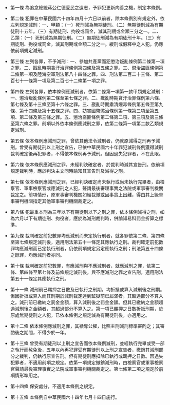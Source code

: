 * 第一條 為追念總統蔣公仁德愛民之遺志，予罪犯更新向善之機，制定本條例。

* 第二條 犯罪在中華民國六十四年四月十六日以前者，除本條例別有規定外，依左列規定減刑：一、甲類：（一）死刑減為無期徒刑。（二）無期徒刑減為有期徒刑十五年。（三）有期徒刑、拘役或罰金，減其刑期或金額三分之一。二、乙類：（一）死刑減為無期徒刑。（二）無期徒刑減為有期徒刑十年。（三）有期徒刑、拘役或罰金，減其刑期或金額二分之一。緩刑或假釋中之人犯，仍應依前項規定減刑。

* 第三條 左列各罪，不予減刑：一、參加共產黨而犯懲治叛亂條例第二條第一項之罪。二、戡亂時期貪汙治罪條例第四條及第五條之罪。三、懲治盜匪條例第二條第一項及陸海空軍刑法第八十四條之罪。四、刑法第二百二十三條、第二百七十一條第一項及第二百七十二條第一項之罪。

* 第四條 左列各罪，依本條例應減刑者，依第二條第一項第一款甲類規定減刑：一、懲治叛亂條例第二條至第七條之罪。二、戡亂時期貪汙治罪條例第六條、第七條及第十三條至第十六條之罪。三、戡亂時期肅清煙毒條例第五條至第九條、第十四條及第十五條之罪。四、妨害國幣懲治條例第一條第三項至第五項、第二條及第三條之罪。五、懲治盜匪條例第二條第二項、第三項及第三條至第六條之罪。前項以外依本條例應減刑之罪，依第二條第一項第二款乙類規定減刑。

* 第五條 依本條例應減刑之罪，曾依其他法令減刑者，仍就原減得之刑再予減刑。曾受有期徒刑以上刑之宣告，已依中華民國六十年罪犯減刑條例獲得減刑裁判確定後再犯罪者，不得依本條例再予減刑。但因過失犯罪者，不在此限。

* 第六條 依本條例應減刑之罪，未經判決確定者，於裁判時減其宣告刑。依前項規定裁判時，應於判決主文同時諭知其宣告刑及減得之刑。

* 第七條 依本條例應減刑之罪，已經判決確定尚未執行或尚未執行完畢者，由檢察官、軍事檢察官或應減刑之人犯，聲請最後審理事實之法院或軍事審判機關裁定之。前項情形，原軍事審判機關如經裁撤或因事實上困難，得由其上級軍事審判機關指定其他軍事審判機關裁定之。

* 第八條 犯最重本刑為三年以下有期徒刑以下之刑之罪，依本條例減得之刑，如為六月以下有期徒刑、拘役者，應於為減刑裁判時，併諭知易科罰金折算之標準。

* 第九條 裁判確定前犯數罪均應減刑而未定執行刑者，就各罪依第二條、第四條至第七條規定減刑後，適用刑法第五十一條定其應執行之刑。裁判確定前犯數罪均應減刑而已定執行刑者，仍依前項規定另定應執行之刑；刑法第五十四條之餘罪，均應減刑者亦同。

* 第十條 裁判確定前犯數罪，有應減刑與不應減刑者，就應減刑之罪，依第二條、第四條至第七條及前條規定減刑後，與不應減刑之罪之宣告刑，適用刑法第五十一條定其應執行之刑。

* 第十一條 減刑前已羈押之日數及已執行之刑期，均折抵或算入減刑後之刑期。但因折抵或算入而其刑期於減刑裁定達到監獄前已屆滿者，其超過部分不算入之。減刑前已繳納之罰金金額，算入減刑後之罰金金額。但其已繳納之金額超過減刑後之金額者，其超過部分不算入之。第一項已羈押之日數折抵刑期，於原處無期徒刑之人犯，已依本條例之規定減為有期徒刑後，亦適用之。

* 第十二條 依本條例應減刑之罪，其褫奪公權，比照主刑減刑標準審酌之；其審酌後之期間，不得少於一年。

* 第十三條 曾受有期徒刑以上刑之宣告而依本條例減刑，並經執行完畢或受一部之執行而赦免後，五年以內再犯罪受有期徒刑以上刑之宣告者，撤銷其減刑部分之裁判，仍執行原宣告刑。但有期徒刑應扣除已執行或羈押之日數。因過失犯罪者，不適用前項之規定。依第一項規定撤銷減刑時，由檢察官或軍事檢察官聲請最後審理事實之法院或軍事審判機關裁定之。第七條第二項之規定於前項情形準用之。

* 第十四條 保安處分，不適用本條例之規定。

* 第十五條 本條例自中華民國六十四年七月十四日施行。

